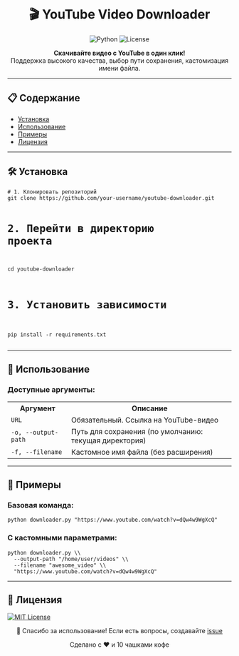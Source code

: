 <h1 align="center">🎬 YouTube Video Downloader</h1>

<p align="center">
  <img src="https://img.shields.io/badge/Python-3.7%2B-blue?logo=python&logoColor=white" alt="Python">
  <img src="https://img.shields.io/badge/License-MIT-green?logo=git" alt="License">
</p>

<div align="center">
  <strong>Скачивайте видео с YouTube в один клик!</strong><br>
  Поддержка высокого качества, выбор пути сохранения, кастомизация имени файла.
</div>

---

<!-- Оглавление -->
<h2>📋 Содержание</h2>
<ul>
  <li><a href="#установка">Установка</a></li>
  <li><a href="#использование">Использование</a></li>
  <li><a href="#примеры">Примеры</a></li>
  <li><a href="#лицензия">Лицензия</a></li>
</ul>

---

<!-- Установка -->
<h2 id="установка">🛠 Установка</h2>
<pre>
<code># 1. Клонировать репозиторий
git clone https://github.com/your-username/youtube-downloader.git

# 2. Перейти в директорию проекта
cd youtube-downloader

# 3. Установить зависимости
pip install -r requirements.txt</code>
</pre>

---

<!-- Использование -->
<h2 id="использование">🚀 Использование</h2>
<div>
  <h3>Доступные аргументы:</h3>
  <table>
    <tr>
      <th>Аргумент</th>
      <th>Описание</th>
    </tr>
    <tr>
      <td><code>URL</code></td>
      <td>Обязательный. Ссылка на YouTube-видео</td>
    </tr>
    <tr>
      <td><code>-o, --output-path</code></td>
      <td>Путь для сохранения (по умолчанию: текущая директория)</td>
    </tr>
    <tr>
      <td><code>-f, --filename</code></td>
      <td>Кастомное имя файла (без расширения)</td>
    </tr>
  </table>
</div>

---

<!-- Примеры -->
<h2 id="примеры">📂 Примеры</h2>
<h3>Базовая команда:</h3>
<pre>
<code>python downloader.py "https://www.youtube.com/watch?v=dQw4w9WgXcQ"</code>
</pre>

<h3>С кастомными параметрами:</h3>
<pre>
<code>python downloader.py \\
  --output-path "/home/user/videos" \\
  --filename "awesome_video" \\
  "https://www.youtube.com/watch?v=dQw4w9WgXcQ"</code>
</pre>

---

<!-- Лицензия -->
<h2 id="лицензия">📜 Лицензия</h2>
<p>
  <a href="LICENSE">
    <img src="https://github.com/BOCXO2" alt="MIT License">
  </a>
</p>

<div align="center">
  <p>🎉 Спасибо за использование! Если есть вопросы, создавайте <a href="https://github.com/BOCXO2">issue</a></p>
  <p>Сделано с ❤️ и 10 чашками кофе</p>
</div>
